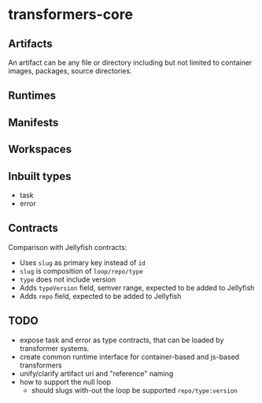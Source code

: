 # transformers-core

## Artifacts

An artifact can be any file or directory including but not limited to container images, packages, source directories. 

## Runtimes

## Manifests

## Workspaces

## Inbuilt types

- task
- error

## Contracts

Comparison with Jellyfish contracts:

- Uses `slug` as primary key instead of `id`
- `slug` is composition of `loop/repo/type`
- `type` does not include version
- Adds `typeVersion` field, semver range, expected to be added to Jellyfish 
- Adds `repo` field, expected to be added to Jellyfish

## TODO
- expose task and error as type contracts, that can be loaded by transformer systems.
- create common runtime interface for container-based and js-based transformers
- unify/clarify artifact uri and "reference" naming
- how to support the null loop
  - should slugs with-out the loop be supported `repo/type:version`
